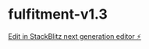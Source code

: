 # fulfitment-v1.3

[Edit in StackBlitz next generation editor ⚡️](https://stackblitz.com/~/github.com/danialsbr/fulfitment-v1.3)